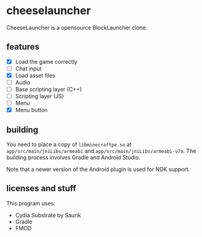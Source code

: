 # cheeselauncher

CheeseLauncher is a opensource BlockLauncher clone.


## features

- [x] Load the game correctly
- [ ] Chat input
- [x] Load asset files
- [ ] Audio
- [ ] Base scripting layer (C++)
- [ ] Scripting layer (JS)
- [ ] Menu
- [x] Menu button

## building
You need to place a copy of `libminecraftpe.so` at `app/src/main/jniLibs/armeabi` and
`app/src/main/jniLibs/armeabi-v7a`.
The building process involves Gradle and Android Studio.

Note that a newer version of the Android plugin is used for NDK support.

## licenses and stuff
This program uses:

- Cydia Substrate by Saurik
- Gradle
- FMOD

